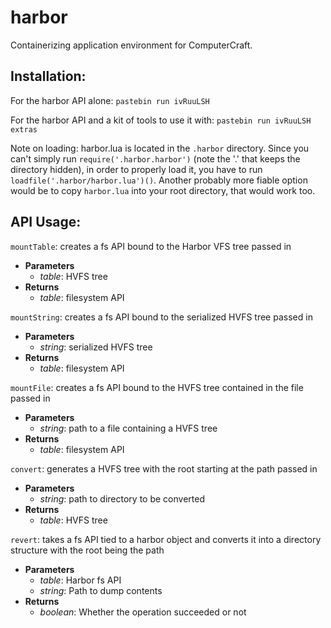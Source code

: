 # harbor
Containerizing application environment for ComputerCraft. 

## Installation:

For the harbor API alone:
`pastebin run ivRuuLSH`

For the harbor API and a kit of tools to use it with:
`pastebin run ivRuuLSH extras`

Note on loading: harbor.lua is located in the `.harbor` directory. Since you can't simply run `require('.harbor.harbor')` (note the '.' that keeps the directory hidden), in order to properly load it, you have to run `loadfile('.harbor/harbor.lua')()`. Another probably more fiable option would be to copy `harbor.lua` into your root directory, that would work too.

## API Usage: 
`mountTable`: creates a fs API bound to the Harbor VFS tree passed in
- **Parameters**
  - _table_: HVFS tree
- **Returns**
  - _table_: filesystem API

`mountString`: creates a fs API bound to the serialized HVFS tree passed in
- **Parameters**
  - _string_: serialized HVFS tree
- **Returns**
  - _table_: filesystem API

`mountFile`: creates a fs API bound to the HVFS tree contained in the file passed in
- **Parameters**
  - _string_: path to a file containing a HVFS tree
- **Returns**
  - _table_: filesystem API

`convert`: generates a HVFS tree with the root starting at the path passed in
- **Parameters**
  - _string_: path to directory to be converted
- **Returns**
  - _table_: HVFS tree

`revert`: takes a fs API tied to a harbor object and converts it into a directory structure with the root being the path
- **Parameters**
  - _table_: Harbor fs API
  - _string_: Path to dump contents
- **Returns**
  - _boolean_: Whether the operation succeeded or not